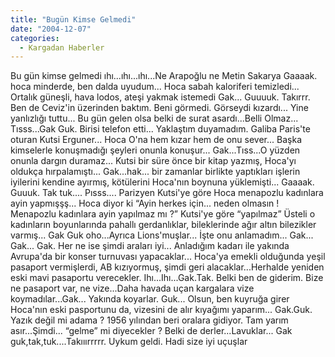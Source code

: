 ```yaml
---
title: "Bugün Kimse Gelmedi"
date: "2004-12-07"
categories: 
  - Kargadan Haberler
---
```


Bu gün kimse gelmedi ıhı...ıhı...ıhı...Ne Arapoğlu ne Metin Sakarya Gaaaak. hoca minderde, ben dalda uyudum... Hoca sabah kaloriferi temizledi... Ortalık güneşli, hava lodos, ateşi yakmak istemedi Gak... Guuuuk. Takırrr. Ben de Ceviz'in üzerinden baktım. Beni görmedi. Görseydi kızardı... Yine yanlızlığı tuttu... Bu gün gelen olsa belki de surat asardı...Belli Olmaz... Tısss...Gak Guk. Birisi telefon etti... Yaklaştım duyamadım. Galiba Paris'te oturan Kutsi Erguner... Hoca O'na hem kızar hem de onu sever... Başka kimselerle konuşmadığı şeyleri onunla konuşur... Gak...Tıss...O yüzden onunla dargın duramaz... Kutsi bir süre önce bir kitap yazmış, Hoca'yı oldukça hırpalamıştı... Gak...hak... bir zamanlar birlikte yaptıkları işlerin iyilerini kendine ayırmış, kötülerini Hoca'nın boynuna yüklemişti... Gaaaak. Guuuk. Tak tuk.... Pısss.... Parizyen Kutsi'ye göre Hoca menapozlu kadınlara ayin yapmışşş... Hoca diyor ki “Ayin herkes için... neden olmasın ! Menapozlu kadınlara ayin yapılmaz mı ?” Kutsi'ye göre “yapılmaz” Üsteli o kadınların boyunlarında pahallı gerdanlıklar, bileklerinde ağır altın bilezikler varmış... Gak Guk oho...Ayrıca Lions'muşlar... İşte onu anlamadım... Gak... Gak... Gak. Her ne ise şimdi araları iyi... Anladığım kadarı ile yakında Avrupa'da bir konser turnuvası yapacaklar... Hoca'ya emekli olduğunda yeşil pasaport vermişlerdi, AB kızıyormuş, şimdi geri alacaklar...Herhalde yeniden eski mavi pasaportu verecekler. Ihı...Ihı...Gak.Tak. Belki ben de giderim. Bize ne pasaport var, ne vize...Daha havada uçan kargalara vize koymadılar...Gak... Yakında koyarlar. Guk... Olsun, ben kuyruğa girer Hoca'nın eski pasportunu da, vizesini de alır kıyağımı yaparım... Gak.Guk. Yazık değil mi adama ? 1956 yılından beri oralara gidiyor. Tam yarım asır...Şimdi... “gelme” mi diyecekler ? Belki de derler...Lavuklar... Gak guk,tak,tuk....Takııırrrrr. Uykum geldi. Hadi size iyi uçuşlar
